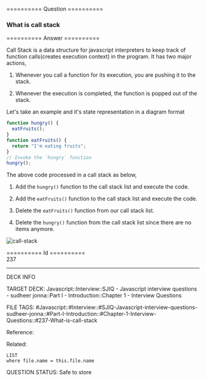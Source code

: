 ========== Question ==========  

### What is call stack  

========== Answer ==========  

Call Stack is a data structure for javascript interpreters to keep track of
function calls(creates execution context) in the program. It has two major
actions,

1. Whenever you call a function for its execution, you are pushing it to the
    stack.

2. Whenever the execution is completed, the function is popped out of the stack.

Let's take an example and it's state representation in a diagram format

```javascript
function hungry() {
  eatFruits();
}
function eatFruits() {
  return "I'm eating fruits";
}
// Invoke the `hungry` function
hungry();
```

The above code processed in a call stack as below,

1. Add the `hungry()` function to the call stack list and execute the code.

2. Add the `eatFruits()` function to the call stack list and execute the code.

3. Delete the `eatFruits()` function from our call stack list.

4. Delete the `hungry()` function from the call stack list since there are no
    items anymore.

![call-stack](../../../../images/call-stack.png)

========== Id ==========  
237

---

DECK INFO

TARGET DECK: Javascript::Interview::SJIQ - Javascript interview questions - sudheer jonna::Part I - Introduction::Chapter 1 - Interview Questions

FILE TAGS: #Javascript::#Interview::#SJIQ-Javascript-interview-questions-sudheer-jonna::#Part-I-Introduction::#Chapter-1-Interview-Questions::#237-What-is-call-stack

Reference:

Related:

```dataview
LIST
where file.name = this.file.name
```

QUESTION STATUS: Safe to store

